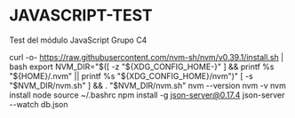 # JAVASCRIPT-TEST
Test del módulo JavaScript Grupo C4

curl -o- https://raw.githubusercontent.com/nvm-sh/nvm/v0.39.1/install.sh | bash
export NVM_DIR="$([ -z "${XDG_CONFIG_HOME-}" ] && printf %s "${HOME}/.nvm" || printf %s "${XDG_CONFIG_HOME}/nvm")"
[ -s "$NVM_DIR/nvm.sh" ] && . "$NVM_DIR/nvm.sh"
nvm --version
nvm -v
nvm install node
source ~/.bashrc
npm install -g json-server@0.17.4
json-server --watch db.json
